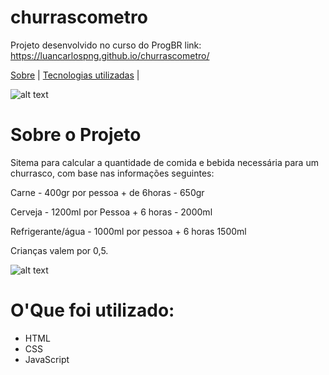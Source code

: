 # churrascometro
Projeto desenvolvido no curso do ProgBR
link: https://luancarlospng.github.io/churrascometro/
<p>
 <a href="#Sobre-o-Projeto">Sobre</a> |
 <a href="#Tecnologias-utilizadas">Tecnologias utilizadas</a> |
</p>

![alt text](https://github.com/ferreiradv/churrascometro/blob/master/assets/img1.png)


# Sobre o Projeto
Sitema para calcular a quantidade de comida e bebida necessária para um churrasco,
com base nas informações seguintes:
<p>Carne - 400gr por pessoa + de 6horas - 650gr</p>
<p>Cerveja - 1200ml por Pessoa + 6 horas - 2000ml</p>
<p>Refrigerante/água - 1000ml por pessoa + 6 horas 1500ml</p>
<p>Crianças valem por 0,5.</p>

![alt text](https://github.com/ferreiradv/churrascometro/blob/master/assets/img2.png)

# O'Que foi utilizado:

<ul>
  <li>HTML</li>
  <li>CSS</li>
  <li>JavaScript</li>
</ul>
